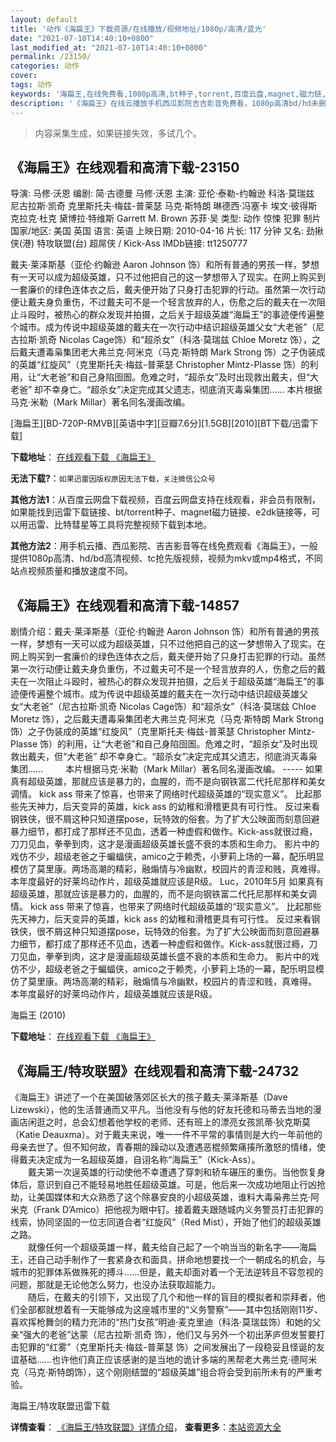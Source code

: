 ```yaml
---
layout: default
title: '动作《海扁王》下载资源/在线播放/视频地址/1080p/高清/蓝光'
date: "2021-07-10T14:40:10+0800"
last_modified_at: "2021-07-10T14:40:10+0800"
permalink: /23150/
categories: 动作
cover:
tags: 动作
keywords: '海扁王,在线免费看,1080p高清,bt种子,torrent,百度云盘,magnet,磁力链,迅雷下载资源'
description: '《海扁王》在线云播放手机西瓜影院吉吉影音免费看，1080p高清bd/hd未删减完整版和tc抢先枪版，mkv/mp4格式，附带bt/torrent种子、magnet/磁力链、百度云盘、网盘资源迅雷下载链接'
---
```


>内容采集生成，如果链接失效，多试几个。


## 《海扁王》在线观看和高清下载-23150

导演: 马修·沃恩 编剧: 简·古德曼 马修·沃恩 主演: 亚伦·泰勒-约翰逊 科洛·莫瑞兹 尼古拉斯·凯奇 克里斯托夫·梅兹-普莱瑟 马克·斯特朗 琳德西·冯塞卡 埃文·彼得斯 克拉克·杜克 黛博拉·特维斯 Garrett M. Brown 苏菲·吴 类型: 动作 惊悚 犯罪 制片国家/地区: 美国 英国 语言: 英语 上映日期: 2010-04-16 片长: 117 分钟 又名: 劲揪侠(港) 特攻联盟(台) 超屌侠 / Kick-Ass IMDb链接: tt1250777

戴夫·莱泽斯基（亚伦·约翰逊 Aaron Johnson 饰）和所有普通的男孩一样，梦想有一天可以成为超级英雄，只不过他把自己的这一梦想带入了现实。在网上购买到一套廉价的绿色连体衣之后，戴夫便开始了只身打击犯罪的行动。虽然第一次行动便让戴夫身负重伤，不过戴夫可不是一个轻言放弃的人，伤愈之后的戴夫在一次阻止斗殴时，被热心的群众发现并拍摄，之后关于超级英雄“海扁王”的事迹便传遍整个城市。成为传说中超级英雄的戴夫在一次行动中结识超级英雄父女“大老爸”（尼古拉斯·凯奇 Nicolas Cage饰）和“超杀女”（科洛·莫瑞兹 Chloe Moretz 饰），之后戴夫遭毒枭集团老大弗兰克·阿米克（马克·斯特朗 Mark Strong 饰）之子伪装成的英雄“红旋风”（克里斯托夫·梅兹-普莱瑟 Christopher Mintz-Plasse 饰）的利用，让“大老爸”和自己身陷囹圄。危难之时，“超杀女”及时出现救出戴夫，但“大老爸” 却不幸身亡。“超杀女”决定完成其父遗志，彻底消灭毒枭集团…… 本片根据马克·米勒（Mark Millar）著名同名漫画改编。


[海扁王][BD-720P-RMVB][英语中字][豆瓣7.6分][1.5GB][2010][BT下载/迅雷下载]

**下载地址**： [在线观看下载 《海扁王》](https://www.btdx8.com/torrent/kick-ass_2010.html) 


**无法下载?**：`如果迅雷因版权原因无法下载，关注微信公众号 `

**其他方法1**：从百度云网盘下载视频，百度云网盘支持在线观看，非会员有限制，如果能找到迅雷下载链接、bt/torrent种子、magnet磁力链接、e2dk链接等，可以用迅雷、比特彗星等工具将完整视频下载到本地。

**其他方法2**：用手机云播、西瓜影院、吉吉影音等在线免费观看《海扁王》，一般提供1080p高清、hd/bd高清视频、tc抢先版视频，视频为mkv或mp4格式，不同站点视频质量和播放速度不同。


## 《海扁王》在线观看和高清下载-14857

剧情介绍：戴夫·莱泽斯基（亚伦·约翰逊 Aaron Johnson 饰）和所有普通的男孩一样，梦想有一天可以成为超级英雄，只不过他把自己的这一梦想带入了现实。在网上购买到一套廉价的绿色连体衣之后，戴夫便开始了只身打击犯罪的行动。虽然第一次行动便让戴夫身负重伤，不过戴夫可不是一个轻言放弃的人，伤愈之后的戴夫在一次阻止斗殴时，被热心的群众发现并拍摄，之后关于超级英雄“海扁王”的事迹便传遍整个城市。成为传说中超级英雄的戴夫在一次行动中结识超级英雄父女“大老爸”（尼古拉斯·凯奇 Nicolas Cage饰）和“超杀女”（科洛·莫瑞兹 Chloe Moretz 饰），之后戴夫遭毒枭集团老大弗兰克·阿米克（马克·斯特朗 Mark Strong 饰）之子伪装成的英雄“红旋风”（克里斯托夫·梅兹-普莱瑟 Christopher Mintz-Plasse 饰）的利用，让“大老爸”和自己身陷囹圄。危难之时，“超杀女”及时出现救出戴夫，但“大老爸” 却不幸身亡。“超杀女”决定完成其父遗志，彻底消灭毒枭集团……  　　本片根据马克·米勒（Mark Millar）著名同名漫画改编。 -----  如果真有超级英雄，那就应该是暴力的，血腥的，而不是向钢铁富二代托尼那样和美女调情。 kick ass 带来了惊喜，也带来了网络时代超级英雄的“现实意义”。 比起那些先天神力，后天变异的英雄，kick ass 的幼稚和滑稽更具有可行性。   反过来看钢铁侠，很不屑这种只知道摆pose，玩特效的俗套。为了扩大公映面而刻意回避暴力细节，都打成了那样还不见血，透着一种虚假和做作。Kick-ass就很过瘾，刀刀见血，拳拳到肉，这才是漫画超级英雄长盛不衰的本质和生命力。 影片中的戏仿不少，超级老爸之于蝙蝠侠，amico之于赖秃，小萝莉上场的一幕，配乐明显模仿了莫里康。两场高潮的精彩，融煽情与冷幽默，校园片的青涩和贱，真难得。   本年度最好的好莱坞动作片，超级英雄就应该是R级。   Luc，2010年5月 如果真有超级英雄，那就应该是暴力的，血腥的，而不是向钢铁富二代托尼那样和美女调情。 kick ass 带来了惊喜，也带来了网络时代超级英雄的“现实意义”。 比起那些先天神力，后天变异的英雄，kick ass 的幼稚和滑稽更具有可行性。   反过来看钢铁侠，很不屑这种只知道摆pose，玩特效的俗套。为了扩大公映面而刻意回避暴力细节，都打成了那样还不见血，透着一种虚假和做作。Kick-ass就很过瘾，刀刀见血，拳拳到肉，这才是漫画超级英雄长盛不衰的本质和生命力。 影片中的戏仿不少，超级老爸之于蝙蝠侠，amico之于赖秃，小萝莉上场的一幕，配乐明显模仿了莫里康。两场高潮的精彩，融煽情与冷幽默，校园片的青涩和贱，真难得。   本年度最好的好莱坞动作片，超级英雄就应该是R级。


海扁王 (2010)

**下载地址**： [在线观看下载 《海扁王》](https://www.btbtdy.me/btdy/dy4971.html) 


## 《海扁王/特攻联盟》在线观看和高清下载-24732

《海扁王》讲述了一个在美国破落郊区长大的孩子戴夫&middot;莱泽斯基（Dave Lizewski），他的生活普通而又平凡。当他没有与他的好友托德和马蒂去当地的漫画店闲逛之时，总会幻想着他学校的老师、还有班上的漂亮女孩凯蒂·狄克斯莫（Katie Deauxma）。对于戴夫来说，唯一一件不平常的事情则是大约一年前他的母亲去世了。但不知何故，青春期的躁动以及遭遇恶棍频繁痛揍所激怒的情绪，使得戴夫决定成为一名超级英雄，自诩名称“海扁王&rdquo;（Kick-Ass）。<br />　　戴夫第一次逞英雄的行动使他不幸遭遇了穿刺和轿车碾压的重伤。当他恢复身体后，意识到自己不能轻易地胜任超级英雄。可是，他后来一次成功地阻止行凶抢劫，让美国媒体和大众熟悉了这个除暴安良的小超级英雄，谁料大毒枭弗兰克&middot;阿米克（Frank D’Amico）把他视为眼中钉。接着戴夫跟随城内义务警员打击犯罪的线索，协同坚固的一位志同道合者&ldquo;红旋风&rdquo;（Red Mist），开始了他们的超级英雄之路。<br />　　就像任何一个超级英雄一样，戴夫给自己起了一个响当当的新名字——海扁王，还自己动手制作了一套紧身衣和面具，拼命地想要找一个一朝成名的机会，与城市的犯罪体系做殊死的搏斗&hellip;…但是，戴夫却面对着一个无法逆转且不容忽视的问题，那就是无论他怎么努力，也没办法获取超能力。<br />　　随后，在戴夫的引领下，又出现了几个和他一样的盲目的模拟者和崇拜者，他们全部都就想着有一天能够成为这座城市里的&ldquo;义务警察”——其中包括刚刚11岁、喜欢挥枪舞剑的精力充沛的&ldquo;热门女孩”明迪·麦克里迪（科洛&middot;莫瑞兹饰）和她的父亲“强大的老爸”达蒙（尼古拉斯&middot;凯奇 饰），他们又与另外一个初出茅庐但发誓要打击犯罪的“红雾”（克里斯托夫·梅兹-普莱瑟 饰）之间发展出了一段稳妥且怪诞的友谊基础……也许他们真正应该感谢的是当地的诡计多端的黑帮老大弗兰克&middot;德阿米克（马克&middot;斯特朗饰），这个刚刚结盟的&ldquo;超级英雄”组合将会受到前所未有的严重考验。


海扁王/特攻联盟迅雷下载

**详情查看**： [《海扁王/特攻联盟》详情介绍](/movie/24732/)， **查看更多**：[本站资源大全](/movie/t/all/)

